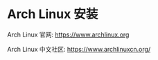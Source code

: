# Arch Linux 安装

Arch Linux 官网: https://www.archlinux.org

Arch Linux 中文社区: https://www.archlinuxcn.org/
